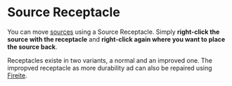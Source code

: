 Source Receptacle
=================

You can move [sources] using a Source Receptacle. Simply __right-click the source with the receptacle__ and __right-click again where you want to place the source back__.

Receptacles existe in two variants, a normal and an improved one. The impropved receptacle as more durability ad can also be repaired using [Fireite].

[sources]: ../../sources
[Fireite]: ../fireite

